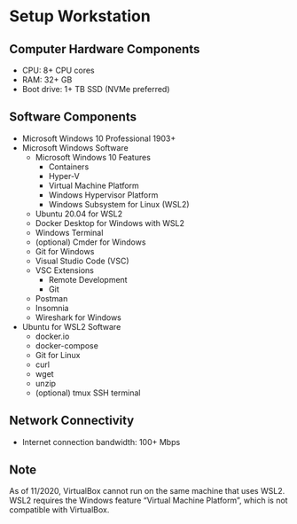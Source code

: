 # Setup Workstation

## Computer Hardware Components

- CPU: 8+ CPU cores
- RAM: 32+ GB
- Boot drive:  1+ TB SSD (NVMe preferred)

## Software Components

- Microsoft Windows 10 Professional 1903+
- Microsoft Windows Software
  - Microsoft Windows 10 Features
    - Containers
    - Hyper-V
    - Virtual Machine Platform
    - Windows Hypervisor Platform
    - Windows Subsystem for Linux (WSL2)
  - Ubuntu 20.04 for WSL2
  - Docker Desktop for Windows with WSL2
  - Windows Terminal
  - (optional) Cmder for Windows
  - Git for Windows
  - Visual Studio Code (VSC)
  - VSC Extensions
    - Remote Development
    - Git
  - Postman
  - Insomnia
  - Wireshark for Windows
- Ubuntu for WSL2 Software
  - docker.io
  - docker-compose
  - Git for Linux
  - curl
  - wget
  - unzip
  - (optional) tmux SSH terminal

## Network Connectivity

- Internet connection bandwidth: 100+ Mbps

## Note

As of 11/2020, VirtualBox cannot run on the same machine that uses WSL2.  WSL2 requires the Windows feature “Virtual Machine Platform”, which is not compatible with VirtualBox.
